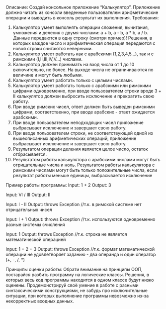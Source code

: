 Описание:
Создай консольное приложение “Калькулятор”. Приложение должно читать из консоли введенные пользователем арифметические операции и выводить в консоль результат их выполнения.
Требования:
1.	Калькулятор умеет выполнять операции сложения, вычитания, умножения и деления с двумя числами: a + b, a - b, a * b, a / b. Данные передаются в одну строку (смотри пример)! Решения, в которых каждое число и арифмитеческая операция передаются с новой строки считаются неверными.
2.	Калькулятор умеет работать как с арабскими (1,2,3,4,5…), так и с римскими (I,II,III,IV,V…) числами.
3.	Калькулятор должен принимать на вход числа от 1 до 10 включительно, не более. На выходе числа не ограничиваются по величине и могут быть любыми.
4.	Калькулятор умеет работать только с целыми числами.
5.	Калькулятор умеет работать только с арабскими или римскими цифрами одновременно, при вводе пользователем строки вроде 3 + II калькулятор должен выбросить исключение и прекратить свою работу.
6.	При вводе римских чисел, ответ должен быть выведен римскими цифрами, соответственно, при вводе арабских - ответ ожидается арабскими.
7.	При вводе пользователем неподходящих чисел приложение выбрасывает исключение и завершает свою работу.
8.	При вводе пользователем строки, не соответствующей одной из вышеописанных арифметических операций, приложение выбрасывает исключение и завершает свою работу.
9.	Результатом операции деления является целое число, остаток отбрасывается. 
10.	Результатом работы калькулятора с арабскими числами могут быть отрицательные числа и ноль. Результатом работы калькулятора с римскими числами могут быть только положительные числа, если результат работы меньше единицы, выбрасывается исключение

Пример работы программы:
Input:
1 + 2
Output:
3

Input:
VI / III
Output:
II

Input:
I - II
Output:
throws Exception //т.к. в римской системе нет отрицательных чисел

Input:
I + 1
Output:
throws Exception //т.к. используются одновременно разные системы счисления

Input:
1
Output:
throws Exception //т.к. строка не является математической операцией

Input:
1 + 2 + 3
Output:
throws Exception //т.к. формат математической операции не удовлетворяет заданию - два операнда и один оператор (+, -, /, *)

Принципы оценки работы:
Обрати внимание на принципы ООП, постарайся разбить программу на логические классы. Решения, в которых весь код программы находится в одном классе будут низко оценены. Продемонстрируй своё умение в работе с разными синтаксическими конструкциями, не забудь про исключительные ситуации, при которых выполнение программы невозможно из-за некорректных входных данных.
